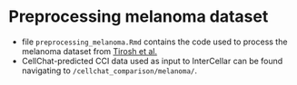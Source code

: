 # Preprocessing melanoma dataset

* file `preprocessing_melanoma.Rmd` contains the code used to process the melanoma dataset from [Tirosh et al.](https://www.science.org/doi/full/10.1126/science.aad0501)
* CellChat-predicted CCI data used as input to InterCellar can be found navigating to `/cellchat_comparison/melanoma/`.
